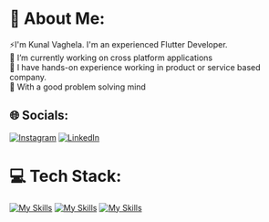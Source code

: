 # :dizzy: About Me:
:zap:I'm Kunal Vaghela. I'm an experienced Flutter Developer.<br> :telescope: I’m currently working on cross platform applications<br>:dancers: I have hands-on experience working in product or service based company.<br>:seedling: With a good problem solving mind
## :globe_with_meridians: Socials:
[![Instagram](https://img.shields.io/badge/Instagram-%23E4405F.svg?logo=Instagram&logoColor=white)](https://instagram.com/kunal_vagh_645) [![LinkedIn](https://img.shields.io/badge/LinkedIn-%230077B5.svg?logo=linkedin&logoColor=white)](www.linkedin.com/in/kunal-vagh)
# :computer: Tech Stack:
[![My Skills](https://skillicons.dev/icons?i=flutter,dart,androidstudio,vscode,firebase&theme=dark)](https://skillicons.dev)    [![My Skills](https://skillicons.dev/icons?i=html,css,js,bootstrap,git,github&theme=dark)](https://skillicons.dev)    [![My Skills](https://skillicons.dev/icons?i=figma,ps,ai&theme=dark)](https://skillicons.dev)
